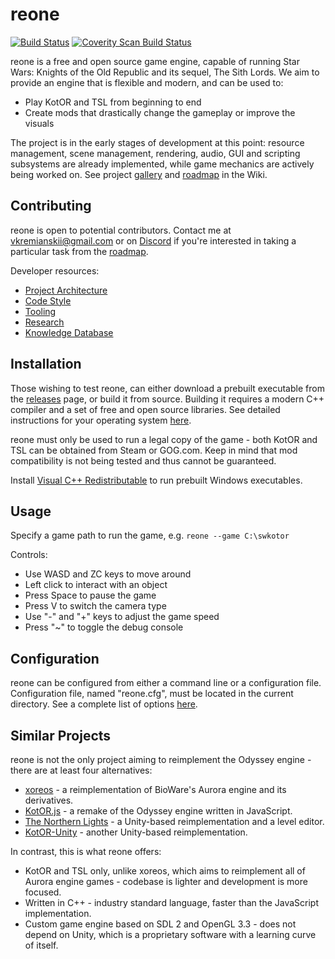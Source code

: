 # reone

[![Build Status](https://travis-ci.com/seedhartha/reone.svg?branch=master)](https://travis-ci.com/seedhartha/reone)
[![Coverity Scan Build Status](https://scan.coverity.com/projects/21827/badge.svg)](https://scan.coverity.com/projects/seedhartha-reone)

reone is a free and open source game engine, capable of running Star Wars: Knights of the Old Republic and its sequel, The Sith Lords. We aim to provide an engine that is flexible and modern, and can be used to:

- Play KotOR and TSL from beginning to end
- Create mods that drastically change the gameplay or improve the visuals

The project is in the early stages of development at this point: resource management, scene management, rendering, audio, GUI and scripting subsystems are already implemented, while game mechanics are actively being worked on. See project [gallery](https://github.com/seedhartha/reone/wiki/Gallery) and [roadmap](https://github.com/seedhartha/reone/wiki/Roadmap) in the Wiki.

## Contributing

reone is open to potential contributors. Contact me at <vkremianskii@gmail.com> or on [Discord](https://discord.gg/zPJWkngJZM) if you're interested in taking a particular task from the [roadmap](https://github.com/seedhartha/reone/wiki/Roadmap).

Developer resources:

- [Project Architecture](https://github.com/seedhartha/reone/wiki/Project-Architecture)
- [Code Style](https://github.com/seedhartha/reone/wiki/Code-Style)
- [Tooling](https://github.com/seedhartha/reone/wiki/Tooling)
- [Research](https://github.com/seedhartha/reone/wiki/Research)
- [Knowledge Database](https://github.com/seedhartha/reone/wiki/Knowledge-Database)

## Installation

Those wishing to test reone, can either download a prebuilt executable from the [releases](https://github.com/seedhartha/reone/releases) page, or build it from source. Building it requires a modern C++ compiler and a set of free and open source libraries. See detailed instructions for your operating system [here](https://github.com/seedhartha/reone/wiki/Installation).

reone must only be used to run a legal copy of the game - both KotOR and TSL can be obtained from Steam or GOG.com. Keep in mind that mod compatibility is not being tested and thus cannot be guaranteed.

Install [Visual C++ Redistributable](https://aka.ms/vs/16/release/vc_redist.x64.exe) to run prebuilt Windows executables.

## Usage

Specify a game path to run the game, e.g. `reone --game C:\swkotor`

Controls:

- Use WASD and ZC keys to move around
- Left click to interact with an object
- Press Space to pause the game
- Press V to switch the camera type
- Use "-" and "+" keys to adjust the game speed
- Press "~" to toggle the debug console

## Configuration

reone can be configured from either a command line or a configuration file. Configuration file, named "reone.cfg", must be located in the current directory. See a complete list of options [here](https://github.com/seedhartha/reone/wiki/Program-options).

## Similar Projects

reone is not the only project aiming to reimplement the Odyssey engine - there are at least four alternatives:

- [xoreos](https://github.com/xoreos/xoreos) - a reimplementation of BioWare's Aurora engine and its derivatives.
- [KotOR.js](https://github.com/KobaltBlu/KotOR.js) - a remake of the Odyssey engine written in JavaScript.
- [The Northern Lights](https://github.com/lachjames/NorthernLights) - a Unity-based reimplementation and a level editor.
- [KotOR-Unity](https://github.com/rwc4301/KotOR-Unity) - another Unity-based reimplementation.

In contrast, this is what reone offers:

- KotOR and TSL only, unlike xoreos, which aims to reimplement all of Aurora engine games - codebase is lighter and development is more focused.
- Written in C++ - industry standard language, faster than the JavaScript implementation.
- Custom game engine based on SDL 2 and OpenGL 3.3 - does not depend on Unity, which is a proprietary software with a learning curve of itself.
